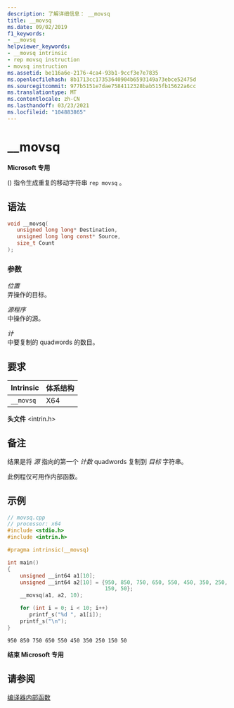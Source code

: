 ```yaml
---
description: 了解详细信息： __movsq
title: __movsq
ms.date: 09/02/2019
f1_keywords:
- __movsq
helpviewer_keywords:
- __movsq intrinsic
- rep movsq instruction
- movsq instruction
ms.assetid: be116a6e-2176-4ca4-93b1-9ccf3e7e7835
ms.openlocfilehash: 8b1713cc17353640904b6593149a73ebce52475d
ms.sourcegitcommit: 977b5151e7dae7584112328bab515fb15622a6cc
ms.translationtype: MT
ms.contentlocale: zh-CN
ms.lasthandoff: 03/23/2021
ms.locfileid: "104883865"
---
```

# <a name="__movsq"></a>__movsq

**Microsoft 专用**

 () 指令生成重复的移动字符串 `rep movsq` 。

## <a name="syntax"></a>语法

```C
void __movsq(
   unsigned long long* Destination,
   unsigned long long const* Source,
   size_t Count
);
```

### <a name="parameters"></a>参数

*位置*\
弄操作的目标。

*源程序*\
中操作的源。

*计*\
中要复制的 quadwords 的数目。

## <a name="requirements"></a>要求

|Intrinsic|体系结构|
|---------------|------------------|
|`__movsq`|X64|

**头文件** \<intrin.h>

## <a name="remarks"></a>备注

结果是将 *源* 指向的第一个 *计数* quadwords 复制到 *目标* 字符串。

此例程仅可用作内部函数。

## <a name="example"></a>示例

```cpp
// movsq.cpp
// processor: x64
#include <stdio.h>
#include <intrin.h>

#pragma intrinsic(__movsq)

int main()
{
    unsigned __int64 a1[10];
    unsigned __int64 a2[10] = {950, 850, 750, 650, 550, 450, 350, 250,
                               150, 50};
    __movsq(a1, a2, 10);

    for (int i = 0; i < 10; i++)
       printf_s("%d ", a1[i]);
    printf_s("\n");
}
```

```Output
950 850 750 650 550 450 350 250 150 50
```

**结束 Microsoft 专用**

## <a name="see-also"></a>请参阅

[编译器内部函数](../intrinsics/compiler-intrinsics.md)
